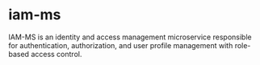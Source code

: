 # iam-ms
IAM-MS is an identity and access management microservice responsible for authentication, authorization, and user profile management with role-based access control.
